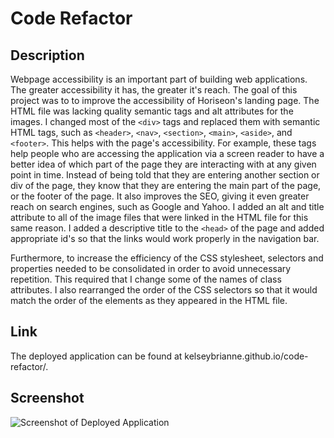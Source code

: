 # Code Refactor

## Description

Webpage accessibility is an important part of building web applications. The greater accessibility it has, the greater it's reach. The goal of this project was to to improve the accessibility of Horiseon's landing page. The HTML file was lacking quality semantic tags and alt attributes for the images. I changed most of the ```<div>``` tags and replaced them with semantic HTML tags, such as ```<header>```, ```<nav>```, ```<section>```, ```<main>```, ```<aside>```, and ```<footer>```. This helps with the page's accessibility. For example, these tags help people who are accessing the application via a screen reader to have a better idea of which part of the page they are interacting with at any given point in time. Instead of being told that they are entering another section or div of the page, they know that they are entering the main part of the page, or the footer of the page. It also improves the SEO, giving it even greater reach on search engines, such as Google and Yahoo. I added an alt and title attribute to all of the image files that were linked in the HTML file for this same reason. I added a descriptive title to the ```<head>``` of the page and added appropriate id's so that the links would work properly in the navigation bar.

Furthermore, to increase the efficiency of the CSS stylesheet, selectors and properties needed to be consolidated in order to avoid unnecessary repetition. This required that I change some of the names of class attributes. I also rearranged the order of the CSS selectors so that it would match the order of the elements as they appeared in the HTML file.

## Link

The deployed application can be found at kelseybrianne.github.io/code-refactor/. 

## Screenshot

![Screenshot of Deployed Application](./assets/images/app-screenshot.png)